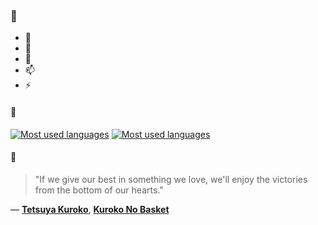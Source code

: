### 👋

- 🔭
- 🌱
- 💬
- 📫
- ⚡

#### 🧏

[![Most used languages](https://github-readme-stats-aynah.vercel.app/api/top-langs/?username=aynh&theme=solarized-dark&langs_count=6&layout=compact&hide_title=true)](https://github.com/anuraghazra/github-readme-stats#gh-dark-mode-only)
[![Most used languages](https://github-readme-stats-aynah.vercel.app/api/top-langs/?username=aynh&theme=solarized-light&langs_count=6&layout=compact&hide_title=true)](https://github.com/anuraghazra/github-readme-stats#gh-light-mode-only)

#### 💬

> "If we give our best in something we love, we'll enjoy the victories from the bottom of our hearts."

&mdash; [**Tetsuya Kuroko**](https://myanimelist.net/character.php?q=Tetsuya%20Kuroko&cat=character), [**Kuroko No Basket**](https://myanimelist.net/search/all?q=Kuroko%20No%20Basket&cat=all)
